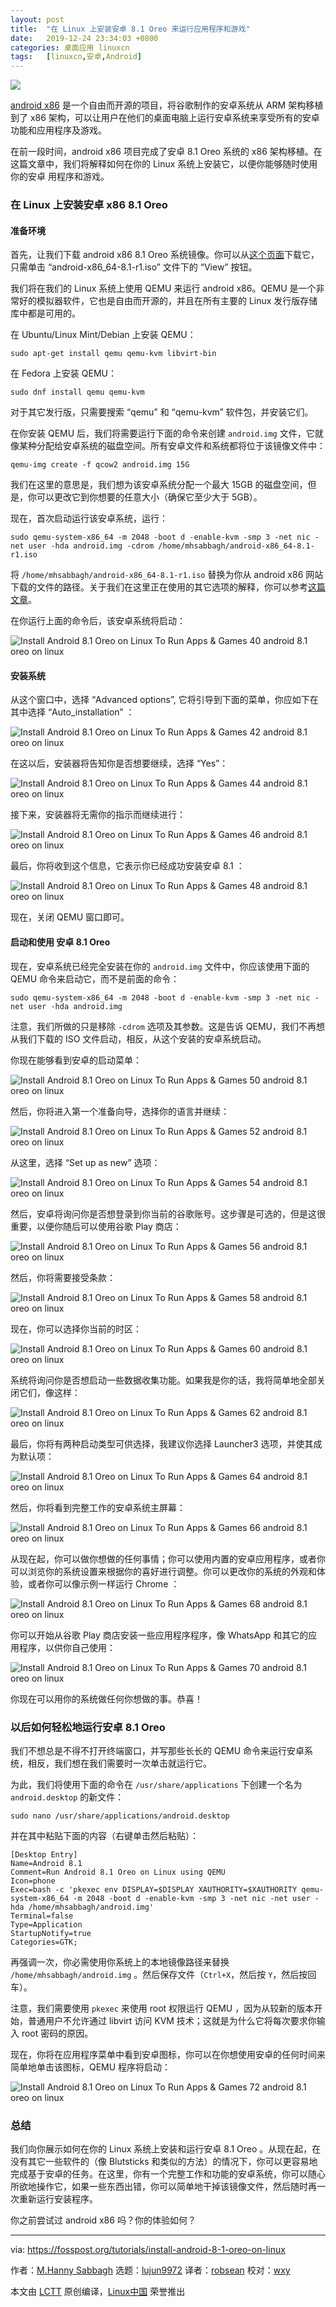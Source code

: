 ```yaml
---
layout: post
title:	"在 Linux 上安装安卓 8.1 Oreo 来运行应用程序和游戏"
date:	2019-12-24 23:34:03 +0800 
categories:	桌面应用 linuxcn 
tags:	[linuxcn,安卓,Android]
---
```



![](/Asserts/Images/album/201912/24/233410f2qbd1070f1n8mgc.png)


[android x86](http://www.android-x86.org/) 是一个自由而开源的项目，将谷歌制作的安卓系统从 ARM 架构移植到了 x86 架构，可以让用户在他们的桌面电脑上运行安卓系统来享受所有的安卓功能和应用程序及游戏。


在前一段时间，android x86 项目完成了安卓 8.1 Oreo 系统的 x86 架构移植。在这篇文章中，我们将解释如何在你的 Linux 系统上安装它，以便你能够随时使用你的安卓 用程序和游戏。


### 在 Linux 上安装安卓 x86 8.1 Oreo


#### 准备环境


首先，让我们下载 android x86 8.1 Oreo 系统镜像。你可以从[这个页面](http://www.android-x86.org/download)下载它，只需单击 “android-x86\_64-8.1-r1.iso” 文件下的 “View” 按钮。


我们将在我们的 Linux 系统上使用 QEMU 来运行 android x86。QEMU 是一个非常好的模拟器软件，它也是自由而开源的，并且在所有主要的 Linux 发行版存储库中都是可用的。


在 Ubuntu/Linux Mint/Debian 上安装 QEMU：



```
sudo apt-get install qemu qemu-kvm libvirt-bin
```

在 Fedora 上安装 QEMU：



```
sudo dnf install qemu qemu-kvm
```

对于其它发行版，只需要搜索 “qemu” 和 “qemu-kvm” 软件包，并安装它们。


在你安装 QEMU 后，我们将需要运行下面的命令来创建 `android.img` 文件，它就像某种分配给安卓系统的磁盘空间。所有安卓文件和系统都将位于该镜像文件中：



```
qemu-img create -f qcow2 android.img 15G
```

我们在这里的意思是，我们想为该安卓系统分配一个最大 15GB 的磁盘空间，但是，你可以更改它到你想要的任意大小（确保它至少大于 5GB）。


现在，首次启动运行该安卓系统，运行：



```
sudo qemu-system-x86_64 -m 2048 -boot d -enable-kvm -smp 3 -net nic -net user -hda android.img -cdrom /home/mhsabbagh/android-x86_64-8.1-r1.iso
```

将 `/home/mhsabbagh/android-x86_64-8.1-r1.iso` 替换为你从 android x86 网站下载的文件的路径。关于我们在这里正在使用的其它选项的解释，你可以参考[这篇文章](https://fosspost.org/tutorials/use-qemu-test-operating-systems-distributions)。


在你运行上面的命令后，该安卓系统将启动：


![](/Asserts/Images/album/201912/24/233413je8p76xppd9fxx67.png "Install Android 8.1 Oreo on Linux To Run Apps & Games 40 android 8.1 oreo on linux")


#### 安装系统


从这个窗口中，选择 “Advanced options”, 它将引导到下面的菜单，你应如下在其中选择 “Auto\_installation” ：


![](/Asserts/Images/album/201912/24/233416e8bbjsgwy67l06w8.png "Install Android 8.1 Oreo on Linux To Run Apps & Games 42 android 8.1 oreo on linux")


在这以后，安装器将告知你是否想要继续，选择 “Yes”：


![](/Asserts/Images/album/201912/24/233420g3wcgjddcj7ejegq.png "Install Android 8.1 Oreo on Linux To Run Apps & Games 44 android 8.1 oreo on linux")


接下来，安装器将无需你的指示而继续进行：


![](/Asserts/Images/album/201912/24/233421biuqii2zunaj0nny.png "Install Android 8.1 Oreo on Linux To Run Apps & Games 46 android 8.1 oreo on linux")


最后，你将收到这个信息，它表示你已经成功安装安卓 8.1 ：


![](/Asserts/Images/album/201912/24/233423vnazontn138bzdof.png "Install Android 8.1 Oreo on Linux To Run Apps & Games 48 android 8.1 oreo on linux")


现在，关闭 QEMU 窗口即可。


#### 启动和使用 安卓 8.1 Oreo


现在，安卓系统已经完全安装在你的 `android.img` 文件中，你应该使用下面的 QEMU 命令来启动它，而不是前面的命令：



```
sudo qemu-system-x86_64 -m 2048 -boot d -enable-kvm -smp 3 -net nic -net user -hda android.img
```

注意，我们所做的只是移除 `-cdrom` 选项及其参数。这是告诉 QEMU，我们不再想从我们下载的 ISO 文件启动，相反，从这个安装的安卓系统启动。


你现在能够看到安卓的启动菜单：


![](/Asserts/Images/album/201912/24/233425ftf9g7ztagpl4rfx.png "Install Android 8.1 Oreo on Linux To Run Apps & Games 50 android 8.1 oreo on linux")


然后，你将进入第一个准备向导，选择你的语言并继续：


![](/Asserts/Images/album/201912/24/233426syetz7zyeeveqmat.png "Install Android 8.1 Oreo on Linux To Run Apps & Games 52 android 8.1 oreo on linux")


从这里，选择 “Set up as new” 选项：


![](/Asserts/Images/album/201912/24/233428slmbizq1k29bbbmn.png "Install Android 8.1 Oreo on Linux To Run Apps & Games 54 android 8.1 oreo on linux")


然后，安卓将询问你是否想登录到你当前的谷歌账号。这步骤是可选的，但是这很重要，以便你随后可以使用谷歌 Play 商店：


![](/Asserts/Images/album/201912/24/233430lszsxsg27lsicc9l.png "Install Android 8.1 Oreo on Linux To Run Apps & Games 56 android 8.1 oreo on linux")


然后，你将需要接受条款：


![](/Asserts/Images/album/201912/24/233433eoqzu1koyny1boqt.png "Install Android 8.1 Oreo on Linux To Run Apps & Games 58 android 8.1 oreo on linux")


现在，你可以选择你当前的时区：


![](/Asserts/Images/album/201912/24/233434mmdsb5dkbjm9jb5n.png "Install Android 8.1 Oreo on Linux To Run Apps & Games 60 android 8.1 oreo on linux")


系统将询问你是否想启动一些数据收集功能。如果我是你的话，我将简单地全部关闭它们，像这样：


![](/Asserts/Images/album/201912/24/233439ly30xn3pyjz6n6m8.png "Install Android 8.1 Oreo on Linux To Run Apps & Games 62 android 8.1 oreo on linux")


最后，你将有两种启动类型可供选择，我建议你选择 Launcher3 选项，并使其成为默认项：


![](/Asserts/Images/album/201912/24/233441tn799n7j8bxnb9nz.png "Install Android 8.1 Oreo on Linux To Run Apps & Games 64 android 8.1 oreo on linux")


然后，你将看到完整工作的安卓系统主屏幕：


![](/Asserts/Images/album/201912/24/233445ro8yxox0avhyh8oh.png "Install Android 8.1 Oreo on Linux To Run Apps & Games 66 android 8.1 oreo on linux")


从现在起，你可以做你想做的任何事情；你可以使用内置的安卓应用程序，或者你可以浏览你的系统设置来根据你的喜好进行调整。你可以更改你的系统的外观和体验，或者你可以像示例一样运行 Chrome ：


![](/Asserts/Images/album/201912/24/233448z511gt1ot1yig7jy.png "Install Android 8.1 Oreo on Linux To Run Apps & Games 68 android 8.1 oreo on linux")


你可以开始从谷歌 Play 商店安装一些应用程序程序，像 WhatsApp 和其它的应用程序，以供你自己使用：


![](/Asserts/Images/album/201912/24/233451d4ffc4cnwf42jbcf.png "Install Android 8.1 Oreo on Linux To Run Apps & Games 70 android 8.1 oreo on linux")


你现在可以用你的系统做任何你想做的事。恭喜！


### 以后如何轻松地运行安卓 8.1 Oreo


我们不想总是不得不打开终端窗口，并写那些长长的 QEMU 命令来运行安卓系统，相反，我们想在我们需要时一次单击就运行它。


为此，我们将使用下面的命令在 `/usr/share/applications` 下创建一个名为 `android.desktop` 的新文件：



```
sudo nano /usr/share/applications/android.desktop
```

并在其中粘贴下面的内容（右键单击然后粘贴）：



```
[Desktop Entry]
Name=Android 8.1
Comment=Run Android 8.1 Oreo on Linux using QEMU
Icon=phone
Exec=bash -c 'pkexec env DISPLAY=$DISPLAY XAUTHORITY=$XAUTHORITY qemu-system-x86_64 -m 2048 -boot d -enable-kvm -smp 3 -net nic -net user -hda /home/mhsabbagh/android.img'
Terminal=false
Type=Application
StartupNotify=true
Categories=GTK;
```

再强调一次，你必需使用你系统上的本地镜像路径来替换 `/home/mhsabbagh/android.img` 。然后保存文件（`Ctrl+X`，然后按 `Y`，然后按回车）。


注意，我们需要使用 `pkexec` 来使用 root 权限运行 QEMU ，因为从较新的版本开始，普通用户不允许通过 libvirt 访问 KVM 技术；这就是为什么它将每次要求你输入 root 密码的原因。


现在，你将在应用程序菜单中看到安卓图标，你可以在你想使用安卓的任何时间来简单地单击该图标，QEMU 程序将启动：


![](/Asserts/Images/album/201912/24/233453rj81hq1myjfyd19f.png "Install Android 8.1 Oreo on Linux To Run Apps & Games 72 android 8.1 oreo on linux")


### 总结


我们向你展示如何在你的 Linux 系统上安装和运行安卓 8.1 Oreo 。从现在起，在没有其它一些软件的（像 Blutsticks 和类似的方法）的情况下，你可以更容易地完成基于安卓的任务。在这里，你有一个完整工作和功能的安卓系统，你可以随心所欲地操作它，如果一些东西出错，你可以简单地干掉该镜像文件，然后随时再一次重新运行安装程序。


你之前尝试过 android x86 吗？你的体验如何？




---


via: <https://fosspost.org/tutorials/install-android-8-1-oreo-on-linux>


作者：[M.Hanny Sabbagh](https://fosspost.org/author/mhsabbagh) 选题：[lujun9972](https://github.com/lujun9972) 译者：[robsean](https://github.com/robsean) 校对：[wxy](https://github.com/wxy)


本文由 [LCTT](https://github.com/LCTT/TranslateProject) 原创编译，[Linux中国](https://linux.cn/) 荣誉推出
